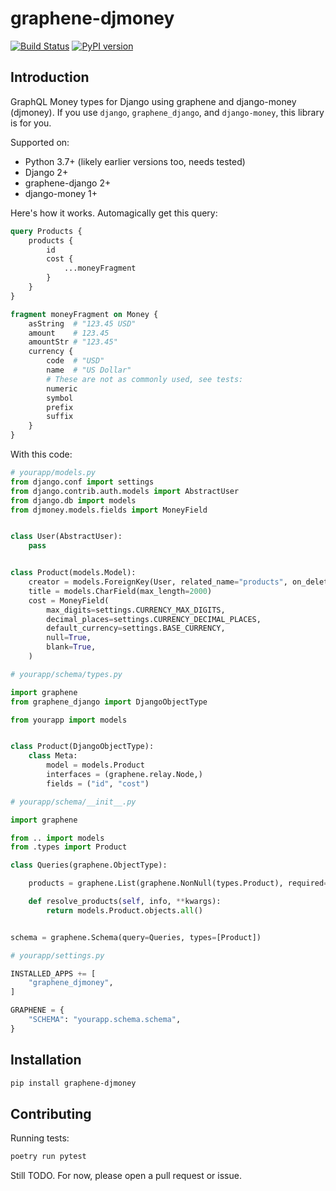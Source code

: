 # graphene-djmoney

[![Build Status](https://travis-ci.org/UpliftAgency/graphene-djmoney.svg?branch=master)](https://travis-ci.org/UpliftAgency/graphene-djmoney) [![PyPI version](https://badge.fury.io/py/graphene-djmoney.svg)](https://badge.fury.io/py/graphene-djmoney)

## Introduction

GraphQL Money types for Django using graphene and django-money (djmoney). If you use `django`, `graphene_django`, and `django-money`, this library is for you.

Supported on:

* Python 3.7+ (likely earlier versions too, needs tested)
* Django 2+
* graphene-django 2+
* django-money 1+

Here's how it works. Automagically get this query:

```graphql
query Products {
    products {
        id
        cost {
            ...moneyFragment
        }
    }
}

fragment moneyFragment on Money {
    asString  # "123.45 USD"
    amount    # 123.45
    amountStr # "123.45"
    currency {
        code  # "USD"
        name  # "US Dollar"
        # These are not as commonly used, see tests:
        numeric
        symbol
        prefix
        suffix
    }
}
```

With this code:

```python
# yourapp/models.py
from django.conf import settings
from django.contrib.auth.models import AbstractUser
from django.db import models
from djmoney.models.fields import MoneyField


class User(AbstractUser):
    pass


class Product(models.Model):
    creator = models.ForeignKey(User, related_name="products", on_delete=models.CASCADE)
    title = models.CharField(max_length=2000)
    cost = MoneyField(
        max_digits=settings.CURRENCY_MAX_DIGITS,
        decimal_places=settings.CURRENCY_DECIMAL_PLACES,
        default_currency=settings.BASE_CURRENCY,
        null=True,
        blank=True,
    )

# yourapp/schema/types.py

import graphene
from graphene_django import DjangoObjectType

from yourapp import models


class Product(DjangoObjectType):
    class Meta:
        model = models.Product
        interfaces = (graphene.relay.Node,)
        fields = ("id", "cost")

# yourapp/schema/__init__.py

import graphene

from .. import models
from .types import Product

class Queries(graphene.ObjectType):

    products = graphene.List(graphene.NonNull(types.Product), required=True)

    def resolve_products(self, info, **kwargs):
        return models.Product.objects.all()


schema = graphene.Schema(query=Queries, types=[Product])

# yourapp/settings.py

INSTALLED_APPS += [
    "graphene_djmoney",
]

GRAPHENE = {
    "SCHEMA": "yourapp.schema.schema",
}

```

## Installation

```bash
pip install graphene-djmoney
```

## Contributing

Running tests:

```bash
poetry run pytest
```

Still TODO. For now, please open a pull request or issue.
